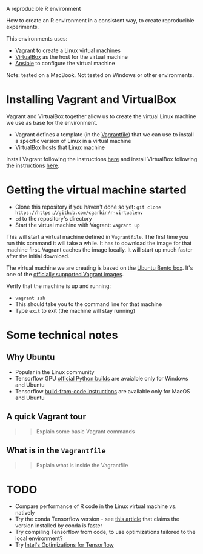 A reproducible R environment

How to create an R environment in a consistent way, to create reproducible experiments.

This environments uses:

- [Vagrant](https://www.vagrantup.com/) to create a Linux virtual machines
- [VirtualBox](https://www.virtualbox.org/) as the host for the virtual machine
- [Ansible](https://www.ansible.com/) to configure the virtual machine

Note: tested on a MacBook. Not tested on Windows or other environments.

# Installing Vagrant and VirtualBox

Vagrant and VirtualBox together allow us to create the virtual Linux machine we use as base for the environment.

- Vagrant defines a template (in the [Vagrantfile](https://www.vagrantup.com/docs/vagrantfile/)) that we can use to install a specific version of Linux in a virtual machine
- VirtualBox hosts that Linux machine

Install Vagrant following the instructions [here](https://www.vagrantup.com/docs/installation/) and install VirtualBox following the instructions [here](https://www.virtualbox.org/wiki/Downloads).

# Getting the virtual machine started

- Clone this repository if you haven't done so yet: `git clone https://https://github.com/cgarbin/r-virtualenv`
- `cd` to the repository's directory
- Start the virtual machine with Vagrant: `vagrant up`

This will start a virtual machine defined in `Vagrantfile`. The first time you run this command it will take a while. It has to download the image for that machine first. Vagrant caches the image locally. It will start up much faster after the initial download.

The virtual machine we are creating is based on the [Ubuntu Bento box](https://app.vagrantup.com/bento/). It's one of the [officially supported Vagrant images](https://www.vagrantup.com/docs/boxes.html#official-boxes).

Verify that the machine is up and running:

- `vagrant ssh`
- This should take you to the command line for that machine
- Type `exit` to exit (the machine will stay running)

# Some technical notes

## Why Ubuntu

- Popular in the Linux community
- Tensorflow GPU [official Python builds](https://www.tensorflow.org/install/pip) are avaialble only for Windows and Ubuntu
- Tensorflow [build-from-code instructions](https://www.tensorflow.org/install/source) are available only for MacOS and Ubuntu

## A quick Vagrant tour

> > Explain some basic Vagrant commands

## What is in the `Vagrantfile`

> > Explain what is inside the Vagrantfile

# TODO

- Compare performance of R code in the Linux virtual machine vs. natively
- Try the conda Tensorflow version - see [this article](https://towardsdatascience.com/stop-installing-tensorflow-using-pip-for-performance-sake-5854f9d9eb0c) that claims the version installed by conda is faster
- Try compiling Tensorflow from code, to use optimizations tailored to the local environment?
- Try [Intel's Optimizations for Tensorflow](https://software.intel.com/en-us/blogs/latest-intel-optimizations-for-tensorflow-now-available)
